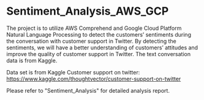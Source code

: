 # Sentiment_Analysis_AWS_GCP

The project is to utilize AWS Comprehend and Google Cloud Platform Natural Language Processing to detect the customers’ sentiments during the conversation with customer support in Twitter. By detecting the sentiments, we will have a better understanding of customers’ attitudes and improve the quality of customer support in Twitter. The text conversation data is from Kaggle. 

Data set is from Kaggle Customer support on twitter:
https://www.kaggle.com/thoughtvector/customer-support-on-twitter

Please refer to "Sentiment_Analysis" for detailed analysis report.
